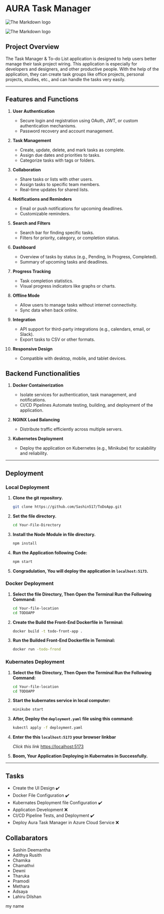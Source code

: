 # AURA Task Manager

![The Markdown logo](/public/Vector.png)

![The Markdown logo](/public/Task%20Manager.png)

## Project Overview

The Task Manager & To-do List application is designed to help users better manage their task project wiring. This application is especially for developers and designers, and other productive people. With the help of the application, they can create task groups like office projects, personal projects, studies, etc., and can handle the tasks very easily.

---

## Features and Functions

1. **User Authentication**

   - Secure login and registration using OAuth, JWT, or custom authentication mechanisms.
   - Password recovery and account management.

2. **Task Management**

   - Create, update, delete, and mark tasks as complete.
   - Assign due dates and priorities to tasks.
   - Categorize tasks with tags or folders.

3. **Collaboration**

   - Share tasks or lists with other users.
   - Assign tasks to specific team members.
   - Real-time updates for shared lists.

4. **Notifications and Reminders**

   - Email or push notifications for upcoming deadlines.
   - Customizable reminders.

5. **Search and Filters**

   - Search bar for finding specific tasks.
   - Filters for priority, category, or completion status.

6. **Dashboard**

   - Overview of tasks by status (e.g., Pending, In Progress, Completed).
   - Summary of upcoming tasks and deadlines.

7. **Progress Tracking**

   - Task completion statistics.
   - Visual progress indicators like graphs or charts.

8. **Offline Mode**

   - Allow users to manage tasks without internet connectivity.
   - Sync data when back online.

9. **Integration**

   - API support for third-party integrations (e.g., calendars, email, or Slack).
   - Export tasks to CSV or other formats.

10. **Responsive Design**

    - Compatible with desktop, mobile, and tablet devices.

## Backend Functionalities

1. **Docker Containerization**

   - Isolate services for authentication, task management, and notifications.
   - CI/CD Pipelines Automate testing, building, and deployment of the application.

2. **NGINX Load Balancing**

   - Distribute traffic efficiently across multiple servers.

3. **Kubernetes Deployment**

   - Deploy the application on Kubernetes (e.g., Minikube) for scalability and reliability.

---

## Deployment

### Local Deployment

1. **Clone the git repository.**

   ```bash
   git clone https://github.com/Sashin517/ToDoApp.git
   ```

2. **Set the file directory.**

   ```bash
   cd Your-File-Directory
   ```

3. **Install the Node Module in file directory.**

   ```bash
   npm install
   ```

4. **Run the Application following Code:**

   ```bash
   npm start
   ```

5. **Congradulation, You will deploy the application in `localhost:5173`.**

### Docker Deployment

1. **Select the file Directory, Then Open the Terminal Run the Following Command:**

   ```bash
   cd Your-file-location
   cd TODOAPP
   ```

2. **Create the Build the Front-End Dockerfile in Terminal:**

   ```bash
   docker build -t todo-front-app .
   ```

3. **Run the Builded Front-End Dockerfile in Terminal:**

   ```bash
   docker run -todo-frond
   ```

### Kubernates Deployment

1. **Select the file Directory, Then Open the Terminal Run the Following Command:**

   ```bash
   cd Your-file-location
   cd TODOAPP
   ```

2. **Start the kubernates service in local computer:**

   ```bash
   minikube start
   ```

3. **After, Deploy the `deployment.yaml` file using this command:**

   ```bash
   kubectl apply -f deployment.yaml
   ```

4. **Enter the this `localhost:5173` your browser linkbar**

   _Click this link_ [https://localhost:5173](https://localhost:5173)

5. **Boom, Your Application Deploying in Kubernates in Successfully.**

---

## Tasks

- Create the UI Design :heavy_check_mark:
- Docker File Configuration :heavy_check_mark:
- Kubernates Deployment file Configuration :heavy_check_mark:
- Application Development :x:
- CI/CD Pipeline Tests, and Deployment :heavy_check_mark:
- Deploy Aura Task Manager in Azure Cloud Service :x:

## Collabarators

- Sashin Deemantha
- Adithya Rusith
- Chamika
- Chamathvi
- Dewni
- Tharuka
- Pramodi
- Methara
- Adsaya
- Lahiru Dilshan

my name